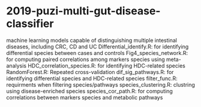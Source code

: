 # 2019-puzi-multi-gut-disease-classifier
machine learning models capable of distinguishing multiple intestinal diseases, including CRC, CD and UC
Differential_identify.R: for identifying differential species between cases and controls 
Fig4_species_network.R: for computing paired correlations among markers species using meta-analysis
HDC_correlation_species.R: for identifying HDC-related species
RandomForest.R: Repeated cross-validation
dif_sig_pathways.R: for identifying differential species and HDC-related species
filter_func.R: requirments when filtering species/pathways 
species_clustering.R: clustring using disease-enriched species
species_cor_path.R: for computing correlations between markers species and metabolic pathways

